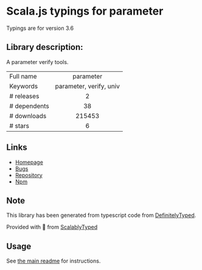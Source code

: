 
# Scala.js typings for parameter

Typings are for version 3.6

## Library description:
A parameter verify tools.

|                    |                 |
| ------------------ | :-------------: |
| Full name          | parameter |
| Keywords           | parameter, verify, univ |
| # releases         | 2 |
| # dependents       | 38 |
| # downloads        | 215453 |
| # stars            | 6 |

## Links
- [Homepage](https://github.com/node-modules/parameter#readme)
- [Bugs](https://github.com/node-modules/parameter/issues)
- [Repository](https://github.com/node-modules/parameter)
- [Npm](https://www.npmjs.com/package/parameter)
    


## Note
This library has been generated from typescript code from [DefinitelyTyped](https://definitelytyped.org).

Provided with :purple_heart: from [ScalablyTyped](https://github.com/oyvindberg/ScalablyTyped)

## Usage
See [the main readme](../../readme.md) for instructions.


